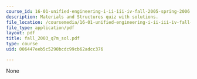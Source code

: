 ```yaml
---
course_id: 16-01-unified-engineering-i-ii-iii-iv-fall-2005-spring-2006
description: Materials and Structures quiz with solutions.
file_location: /coursemedia/16-01-unified-engineering-i-ii-iii-iv-fall-2005-spring-2006/006447eeb5c5290bcdc99cb62adcc376_fall_2003_q7m_sol.pdf
file_type: application/pdf
layout: pdf
title: fall_2003_q7m_sol.pdf
type: course
uid: 006447eeb5c5290bcdc99cb62adcc376

---
```

None
